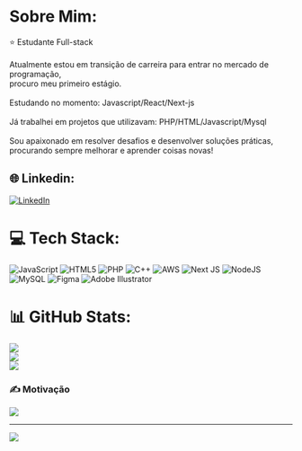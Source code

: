 # Sobre Mim:
⭐ Estudante Full-stack<br><br>Atualmente estou em transição de carreira para entrar no mercado de programação,<br>procuro meu primeiro estágio.<br><br>Estudando no momento: Javascript/React/Next-js<br><br>Já trabalhei em projetos que utilizavam: PHP/HTML/Javascript/Mysql<br><br>Sou apaixonado em resolver desafios e desenvolver soluções práticas,<br>procurando sempre melhorar e aprender coisas novas!


## 🌐 Linkedin:
[![LinkedIn](https://img.shields.io/badge/LinkedIn-%230077B5.svg?logo=linkedin&logoColor=white)](https://linkedin.com/in/luan-henrique-09051a237/) 

# 💻 Tech Stack:
![JavaScript](https://img.shields.io/badge/javascript-%23323330.svg?style=for-the-badge&logo=javascript&logoColor=%23F7DF1E) ![HTML5](https://img.shields.io/badge/html5-%23E34F26.svg?style=for-the-badge&logo=html5&logoColor=white) ![PHP](https://img.shields.io/badge/php-%23777BB4.svg?style=for-the-badge&logo=php&logoColor=white) ![C++](https://img.shields.io/badge/c++-%2300599C.svg?style=for-the-badge&logo=c%2B%2B&logoColor=white) ![AWS](https://img.shields.io/badge/AWS-%23FF9900.svg?style=for-the-badge&logo=amazon-aws&logoColor=white) ![Next JS](https://img.shields.io/badge/Next-black?style=for-the-badge&logo=next.js&logoColor=white) ![NodeJS](https://img.shields.io/badge/node.js-6DA55F?style=for-the-badge&logo=node.js&logoColor=white) ![MySQL](https://img.shields.io/badge/mysql-4479A1.svg?style=for-the-badge&logo=mysql&logoColor=white) ![Figma](https://img.shields.io/badge/figma-%23F24E1E.svg?style=for-the-badge&logo=figma&logoColor=white) ![Adobe Illustrator](https://img.shields.io/badge/adobe%20illustrator-%23FF9A00.svg?style=for-the-badge&logo=adobe%20illustrator&logoColor=white)
# 📊 GitHub Stats:
![](https://github-readme-stats.vercel.app/api?username=Nibelzin&theme=dark&hide_border=false&include_all_commits=true&count_private=false)<br/>
![](https://github-readme-streak-stats.herokuapp.com/?user=Nibelzin&theme=dark&hide_border=false)<br/>
![](https://github-readme-stats.vercel.app/api/top-langs/?username=Nibelzin&theme=dark&hide_border=false&include_all_commits=true&count_private=false&layout=compact)

### ✍️ Motivação
![](https://quotes-github-readme.vercel.app/api?type=horizontal&theme=dark)

---
[![](https://visitcount.itsvg.in/api?id=Nibelzin&icon=0&color=0)](https://visitcount.itsvg.in)

<!-- Proudly created with GPRM ( https://gprm.itsvg.in ) -->
